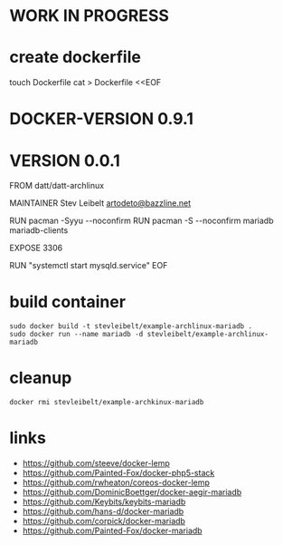 # WORK IN PROGRESS

# create dockerfile

touch Dockerfile
cat > Dockerfile <<EOF
# DOCKER-VERSION 0.9.1
# VERSION 0.0.1

FROM datt/datt-archlinux

MAINTAINER Stev Leibelt <artodeto@bazzline.net>

RUN pacman -Syyu --noconfirm
RUN pacman -S --noconfirm mariadb mariadb-clients

EXPOSE 3306

RUN "systemctl start mysqld.service"
EOF

# build container

    sudo docker build -t stevleibelt/example-archlinux-mariadb .
    sudo docker run --name mariadb -d stevleibelt/example-archlinux-mariadb

# cleanup

    docker rmi stevleibelt/example-archkinux-mariadb

# links

* https://github.com/steeve/docker-lemp
* https://github.com/Painted-Fox/docker-php5-stack
* https://github.com/rwheaton/coreos-docker-lemp
* https://github.com/DominicBoettger/docker-aegir-mariadb
* https://github.com/Keybits/keybits-mariadb
* https://github.com/hans-d/docker-mariadb
* https://github.com/corpick/docker-mariadb
* https://github.com/Painted-Fox/docker-mariadb
